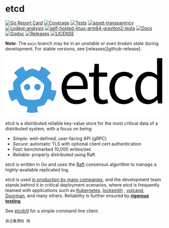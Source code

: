 # etcd

[![Go Report Card](https://goreportcard.com/badge/github.com/etcd-io/etcd?style=flat-square)](https://goreportcard.com/report/github.com/etcd-io/etcd)
[![Coverage](https://codecov.io/gh/etcd-io/etcd/branch/master/graph/badge.svg)](https://codecov.io/gh/etcd-io/etcd)
[![Tests](https://github.com/etcd-io/etcd/actions/workflows/tests.yaml/badge.svg)](https://github.com/etcd-io/etcd/actions/workflows/tests.yaml)
[![asset-transparency](https://github.com/etcd-io/etcd/actions/workflows/asset-transparency.yaml/badge.svg)](https://github.com/etcd-io/etcd/actions/workflows/asset-transparency.yaml)
[![codeql-analysis](https://github.com/etcd-io/etcd/actions/workflows/codeql-analysis.yml/badge.svg)](https://github.com/etcd-io/etcd/actions/workflows/codeql-analysis.yml)
[![self-hosted-linux-arm64-graviton2-tests](https://github.com/etcd-io/etcd/actions/workflows/self-hosted-linux-arm64-graviton2-tests.yml/badge.svg)](https://github.com/etcd-io/etcd/actions/workflows/self-hosted-linux-arm64-graviton2-tests.yml)
[![Docs](https://img.shields.io/badge/docs-latest-green.svg)](https://etcd.io/docs)
[![Godoc](http://img.shields.io/badge/go-documentation-blue.svg?style=flat-square)](https://godoc.org/github.com/etcd-io/etcd)
[![Releases](https://img.shields.io/github/release/etcd-io/etcd/all.svg?style=flat-square)](https://github.com/etcd-io/etcd/releases)
[![LICENSE](https://img.shields.io/github/license/etcd-io/etcd.svg?style=flat-square)](https://github.com/etcd-io/etcd/blob/main/LICENSE)

**Note**: The `main` branch may be in an *unstable or even broken state* during development. For stable versions,
see [releases][github-release].

![etcd Logo](logos/etcd-horizontal-color.svg)

etcd is a distributed reliable key-value store for the most critical data of a distributed system, with a focus on
being:

* *Simple*: well-defined, user-facing API (gRPC)
* *Secure*: automatic TLS with optional client cert authentication
* *Fast*: benchmarked 10,000 writes/sec
* *Reliable*: properly distributed using Raft

etcd is written in Go and uses the [Raft][] consensus algorithm to manage a highly-available replicated log.

etcd is used [in production by many companies](./ADOPTERS.md), and the development team stands behind it in critical
deployment scenarios, where etcd is frequently teamed with applications such as [Kubernetes][k8s], [locksmith][]
, [vulcand][], [Doorman][], and many others. Reliability is further ensured by [**rigorous
testing**](https://github.com/etcd-io/etcd/tree/main/tests/functional).

See [etcdctl][etcdctl] for a simple command line client.

[raft]: https://raft.github.io/

[k8s]: http://kubernetes.io/

[doorman]: https://github.com/youtube/doorman

[locksmith]: https://github.com/coreos/locksmith

[vulcand]: https://github.com/vulcand/vulcand

[etcdctl]: https://github.com/etcd-io/etcd/tree/main/etcdctl

```
自己看源码 用
```